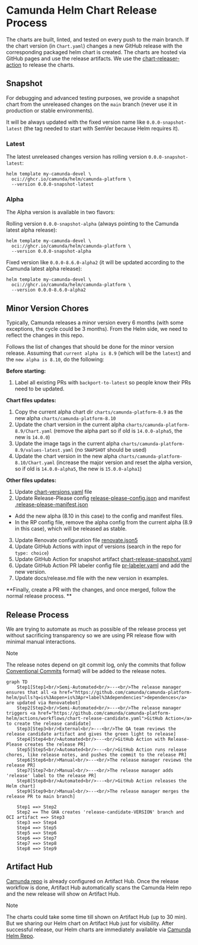 # Camunda Helm Chart Release Process

The charts are built, linted, and tested on every push to the main branch. If the chart version
(in `Chart.yaml`) changes a new GitHub release with the corresponding packaged helm chart is
created. The charts are hosted via GitHub pages and use the release artifacts. We use the
[chart-releaser-action](https://github.com/helm/chart-releaser-action) to release the charts.

## Snapshot

For debugging and advanced testing purposes, we provide a snapshot chart from the unreleased changes on the `main` branch (never use it in production or stable environments).

It will be always updated with the fixed version name like `0.0.0-snapshot-latest` (the tag needed to start with SemVer because Helm requires it).

### Latest

The latest unreleased changes version has rolling version `0.0.0-snapshot-latest`:

```shell
helm template my-camunda-devel \
  oci://ghcr.io/camunda/helm/camunda-platform \
  --version 0.0.0-snapshot-latest
```

### Alpha

The Alpha version is available in two flavors:

Rolling version `0.0.0-snapshot-alpha` (always pointing to the Camunda latest alpha release):

```shell
helm template my-camunda-devel \
  oci://ghcr.io/camunda/helm/camunda-platform \
  --version 0.0.0-snapshot-alpha
```

Fixed version like `0.0.0-8.6.0-alpha2` (it will be updated according to the Camunda latest alpha release):

```shell
helm template my-camunda-devel \
  oci://ghcr.io/camunda/helm/camunda-platform \
  --version 0.0.0-8.6.0-alpha2
```

## Minor Version Chores

Typically, Camunda releases a minor version every 6 months (with some exceptions, the cycle could be 3 months). From the Helm side, we need to reflect the changes in this repo.

Follows the list of changes that should be done for the minor version release. Assuming that `current alpha is 8.9` (which will be the `latest`) and the `new alpha is 8.10`, do the following:

**Before starting:**

1. Label all existing PRs with `backport-to-latest` so people know their PRs need to be updated.

**Chart files updates:**

1. Copy the current alpha chart dir `charts/camunda-platform-8.9` as the new alpha `charts/camunda-platform-8.10`
2. Update the chart version in the current alpha `charts/camunda-platform-8.9/Chart.yaml` (remove the alpha part so if old is `14.0.0-alpha5`, the new is `14.0.0`)
3. Update the image tags in the current alpha `charts/camunda-platform-8.9/values-latest.yaml` (no `SNAPSHOT` should be used)
4. Update the chart version in the new alpha `charts/camunda-platform-8.10/Chart.yaml` (increase the major version and reset the alpha version, so if old is `14.0.0-alpha5`, the new is `15.0.0-alpha1`)

**Other files updates:**

1. Update [chart-versions.yaml](../charts/chart-versions.yaml) file
2. Update Release-Please config [release-please-config.json](../.github/config/release-please/release-please-config.json) and manifest [.release-please-manifest.json](../.github/config/release-please/.release-please-manifest.json)
  - Add the new alpha (8.10 in this case) to the config and manifest files.
  - In the RP config file, remove the alpha config from the current alpha (8.9 in this case), which will be released as stable.
3. Update Renovate configuration file [renovate.json5](../.github/renovate.json5)
4. Update GitHub Actions with input of versions (search in the repo for `type: choice`)
5. Update GitHub Action for snapshot artifact [chart-release-snapshot.yaml](../.github/workflows/chart-release-snapshot.yaml)
6. Update GitHub Action PR labeler config file [pr-labeler.yaml](../.github/config/pr-labeler.yaml) and add the new version.
7. Update docs/release.md file with the new version in examples.

**Finally, create a PR with the changes, and once merged, follow the normal release process.
**

## Release Process

We are trying to automate as much as possible of the release process yet without sacrificing
transparency so we are using PR release flow with minimal manual interactions.

> [!NOTE]
>
> The release notes depend on git commit log, only the commits that follow
[Conventional Commits](https://www.conventionalcommits.org/en/v1.0.0/) format) will be added to
the release notes.

```mermaid
graph TD
    Step1[Step1<br/>Semi-Automated<br/>---<br/>The release manager ensures that all <a href="https://github.com/camunda/camunda-platform-helm/pulls?q=is%3Aopen+is%3Apr+label%3Adependencies">dependences</a> are updated via Renovatebot]
    Step2[Step2<br/>Semi-Automated<br/>---<br/>The release manager triggers <a href="https://github.com/camunda/camunda-platform-helm/actions/workflows/chart-release-candidate.yaml">GitHub Action</a> to create the release candidate]
    Step3[Step3<br/>External<br/>---<br/>The QA team reviews the release candidate artifact and gives the green light to release]
    Step4[Step4<br/>Automated<br/>---<br/>GitHub Action with Release-Please creates the release PR]
    Step5[Step5<br/>Automated<br/>---<br/>GitHub Action runs release chores, like release notes, and pushes the commit to the release PR]
    Step6[Step6<br/>Manual<br/>---<br/>The release manager reviews the release PR]
    Step7[Step7<br/>Manual<br/>---<br/>The release manager adds 'release' label to the release PR]
    Step8[Step8<br/>Automated<br/>---<br/>GitHub Action releases the Helm chart]
    Step9[Step9<br/>Manual<br/>---<br/>The release manager merges the release PR to main branch]

    Step1 ==> Step2
    Step2 == The GHA creates 'release-candidate-VERSION' branch and OCI artifact ==> Step3
    Step3 ==> Step4
    Step4 ==> Step5
    Step5 ==> Step6
    Step6 ==> Step7
    Step7 ==> Step8
    Step8 ==> Step9
```

## Artifact Hub

[Camunda repo](https://artifacthub.io/packages/search?repo=camunda) is already configured on
Artifact Hub. Once the release workflow is done, Artifact Hub automatically scans the Camunda Helm repo
and the new release will show on Artifact Hub.

> [!NOTE]
>
> The charts could take some time till shown on Artifact Hub (up to 30 min).
> But we sharing our Helm chart on Artifact Hub just for visibility. After successful release,
> our Helm charts are immediately available via [Camunda Helm Repo](https://helm.camunda.io).
